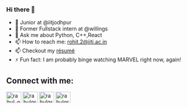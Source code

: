 ### Hi there 👋
* 🔭 Junior at @iitjodhpur
* 🔭 Former Fullstack intern at @willings
* 💬 Ask me about Python, C++,React  
* 📫 How to reach me: rohit.2@iitj.ac.in
* 📫 Checkout my [résumé](rohitdoyal.github.io)
* ⚡ Fun fact: I am probably binge watching MARVEL right now, again!


## Connect with me: 
<p align="left">
<a href="https://twitter.com/DoyalRohit" target="blank"><img align="center" src="https://cdn.jsdelivr.net/npm/simple-icons@v3/icons/twitter.svg" alt="rahul_grover99" height="30" width="40" /></a>
<a href="https://www.linkedin.com/in/rohit-doyal-407b33197" target="blank"><img align="center" src="https://cdn.jsdelivr.net/npm/simple-icons@v3/icons/linkedin.svg" alt="rahulgrover99" height="30" width="40" /></a>
<a href="https://www.facebook.com/rohit.doyal.9" target="blank"><img align="center" src="https://cdn.jsdelivr.net/npm/simple-icons@v3/icons/facebook.svg" alt="rahulgrover1999" height="30" width="40" /></a>
<a href="https://www.hackerrank.com/rohitdoyal_17" target="blank"><img align="center" src="https://cdn.jsdelivr.net/npm/simple-icons@v3/icons/hackerrank.svg" alt="rahulgrover99" height="30" width="40" /></a>
</p>

<!--
**Rohitdoyal/Rohitdoyal** is a ✨ _special_ ✨ repository because its `README.md` (this file) appears on your GitHub profile.

Here are some ideas to get you started:

- 🔭 I’m currently working on ...
- 🌱 I’m currently learning ...
- 👯 I’m looking to collaborate on ...
- 🤔 I’m looking for help with ...
- 💬 Ask me about ...
- 📫 How to reach me: ...
- 😄 Pronouns: ...
- ⚡ Fun fact: ...
-->
